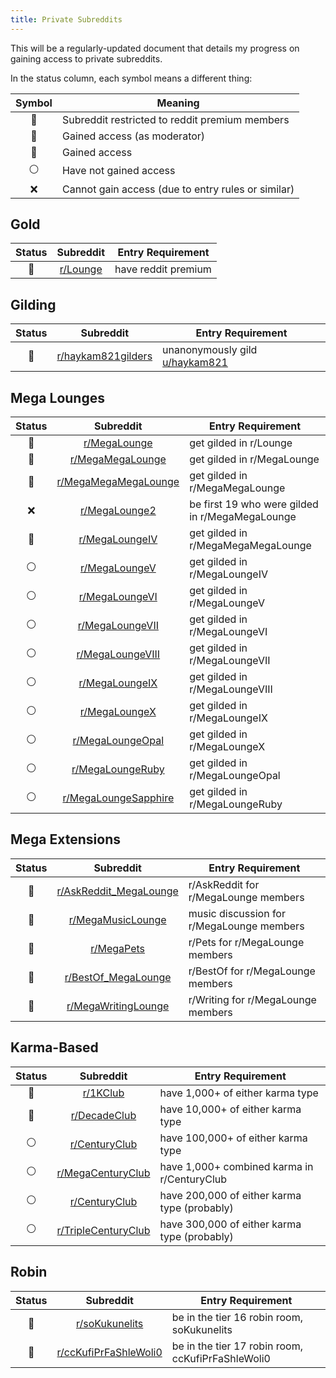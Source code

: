 ```yaml
---
title: Private Subreddits
---
```


This will be a regularly-updated document that details my progress on gaining access to private subreddits.

In the status column, each symbol means a different thing:

Symbol | Meaning
:---: | ---
🏅 | Subreddit restricted to reddit premium members
👑 | Gained access (as moderator)
🔑 | Gained access
⚪️ | Have not gained access
❌ | Cannot gain access (due to entry rules or similar)

## Gold

Status | Subreddit | Entry Requirement
:---: | :---: | ---
🏅 | [r/Lounge](https://www.reddit.com/r/Lounge/) | have reddit premium

## Gilding

Status | Subreddit | Entry Requirement
:---: | :---: | ---
👑 | [r/haykam821gilders](https://www.reddit.com/r/Lounge/) | unanonymously gild [u/haykam821](https://www.reddit.com/u/haykam821)

## Mega Lounges

Status | Subreddit | Entry Requirement
:---: | :---: | ---
🔑 | [r/MegaLounge](https://www.reddit.com/r/MegaLounge/) | get gilded in r/Lounge
🔑 | [r/MegaMegaLounge](https://www.reddit.com/r/MegaMegaLounge/) | get gilded in r/MegaLounge
🔑 | [r/MegaMegaMegaLounge](https://www.reddit.com/r/MegaMegaMegaLounge/) | get gilded in r/MegaMegaLounge
❌ | [r/MegaLounge2](https://www.reddit.com/r/MegaLounge2/) | be first 19 who were gilded in r/MegaMegaLounge
🔑 | [r/MegaLoungeIV](https://www.reddit.com/r/MegaLoungeIV/) | get gilded in r/MegaMegaMegaLounge
⚪️ | [r/MegaLoungeV](https://www.reddit.com/r/MegaLoungeV/) | get gilded in r/MegaLoungeIV
⚪️ | [r/MegaLoungeVI](https://www.reddit.com/r/MegaLoungeVI/) | get gilded in r/MegaLoungeV
⚪️ | [r/MegaLoungeVII](https://www.reddit.com/r/MegaLoungeVII/) | get gilded in r/MegaLoungeVI
⚪️ | [r/MegaLoungeVIII](https://www.reddit.com/r/MegaLoungeVIII/) | get gilded in r/MegaLoungeVII
⚪️ | [r/MegaLoungeIX](https://www.reddit.com/r/MegaLoungeIX/) | get gilded in r/MegaLoungeVIII
⚪️ | [r/MegaLoungeX](https://www.reddit.com/r/MegaLoungeX/) | get gilded in r/MegaLoungeIX
⚪️ | [r/MegaLoungeOpal](https://www.reddit.com/r/MegaLoungeOpal/) | get gilded in r/MegaLoungeX
⚪️ | [r/MegaLoungeRuby](https://www.reddit.com/r/MegaLoungeRuby/) | get gilded in r/MegaLoungeOpal
⚪️ | [r/MegaLoungeSapphire](https://www.reddit.com/r/MegaLoungeSapphire/) | get gilded in r/MegaLoungeRuby

## Mega Extensions

Status | Subreddit | Entry Requirement
:---: | :---: | ---
🔑 | [r/AskReddit_MegaLounge](https://www.reddit.com/r/Askreddit_MegaLounge/) | r/AskReddit for r/MegaLounge members
🔑 | [r/MegaMusicLounge](https://www.reddit.com/r/MegaMusicLounge/) | music discussion for r/MegaLounge members
🔑 | [r/MegaPets](https://www.reddit.com/r/MegaPets/) | r/Pets for r/MegaLounge members
🔑 | [r/BestOf_MegaLounge](https://www.reddit.com/r/BestOf_MegaLounge/) | r/BestOf for r/MegaLounge members
🔑 | [r/MegaWritingLounge](https://www.reddit.com/r/MegaWritingLounge/) | r/Writing for r/MegaLounge members

## Karma-Based

Status | Subreddit | Entry Requirement
:---: | :---: | ---
🔑 | [r/1KClub](https://www.reddit.com/r/1KClub/) | have 1,000+ of either karma type
🔑 | [r/DecadeClub](https://www.reddit.com/r/DecadeClub/) | have 10,000+ of either karma type
⚪️ | [r/CenturyClub](https://www.reddit.com/r/CenturyClub/) | have 100,000+ of either karma type
⚪️ | [r/MegaCenturyClub](https://www.reddit.com/r/MegaCenturyClub/) | have 1,000+ combined karma in r/CenturyClub
⚪️ | [r/CenturyClub](https://www.reddit.com/r/CenturyClub/) | have 200,000 of either karma type (probably)
⚪️ | [r/TripleCenturyClub](https://www.reddit.com/r/TripleCenturyClub/) | have 300,000 of either karma type (probably)

## Robin

Status | Subreddit | Entry Requirement
:---: | :---: | ---
🔑 | [r/soKukunelits](https://www.reddit.com/r/soKukunelits/) | be in the tier 16 robin room, soKukunelits
🔑 | [r/ccKufiPrFaShleWoli0](https://www.reddit.com/r/ccKufiPrFaShleWoli0/) | be in the tier 17 robin room, ccKufiPrFaShleWoli0
